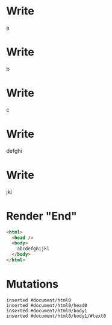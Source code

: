 # Write
  a


# Write
  b


# Write
  c


# Write
  defghi


# Write
  jkl


# Render "End"
```html
<html>
  <head />
  <body>
    abcdefghijkl
  </body>
</html>
```

# Mutations
```
inserted #document/html0
inserted #document/html0/head0
inserted #document/html0/body1
inserted #document/html0/body1/#text0
```